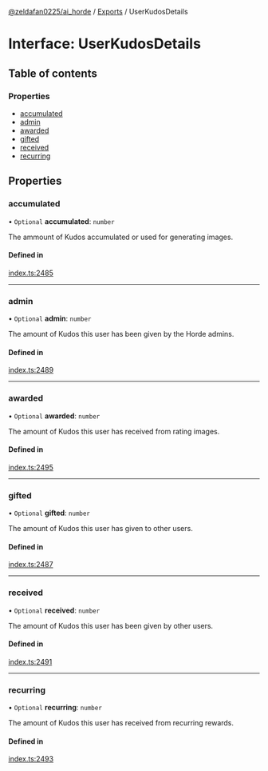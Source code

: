 [@zeldafan0225/ai_horde](../README.md) / [Exports](../modules.md) / UserKudosDetails

# Interface: UserKudosDetails

## Table of contents

### Properties

- [accumulated](UserKudosDetails.md#accumulated)
- [admin](UserKudosDetails.md#admin)
- [awarded](UserKudosDetails.md#awarded)
- [gifted](UserKudosDetails.md#gifted)
- [received](UserKudosDetails.md#received)
- [recurring](UserKudosDetails.md#recurring)

## Properties

### accumulated

• `Optional` **accumulated**: `number`

The ammount of Kudos accumulated or used for generating images.

#### Defined in

[index.ts:2485](https://github.com/ZeldaFan0225/ai_horde/blob/af05e2d/index.ts#L2485)

___

### admin

• `Optional` **admin**: `number`

The amount of Kudos this user has been given by the Horde admins.

#### Defined in

[index.ts:2489](https://github.com/ZeldaFan0225/ai_horde/blob/af05e2d/index.ts#L2489)

___

### awarded

• `Optional` **awarded**: `number`

The amount of Kudos this user has received from rating images.

#### Defined in

[index.ts:2495](https://github.com/ZeldaFan0225/ai_horde/blob/af05e2d/index.ts#L2495)

___

### gifted

• `Optional` **gifted**: `number`

The amount of Kudos this user has given to other users.

#### Defined in

[index.ts:2487](https://github.com/ZeldaFan0225/ai_horde/blob/af05e2d/index.ts#L2487)

___

### received

• `Optional` **received**: `number`

The amount of Kudos this user has been given by other users.

#### Defined in

[index.ts:2491](https://github.com/ZeldaFan0225/ai_horde/blob/af05e2d/index.ts#L2491)

___

### recurring

• `Optional` **recurring**: `number`

The amount of Kudos this user has received from recurring rewards.

#### Defined in

[index.ts:2493](https://github.com/ZeldaFan0225/ai_horde/blob/af05e2d/index.ts#L2493)
